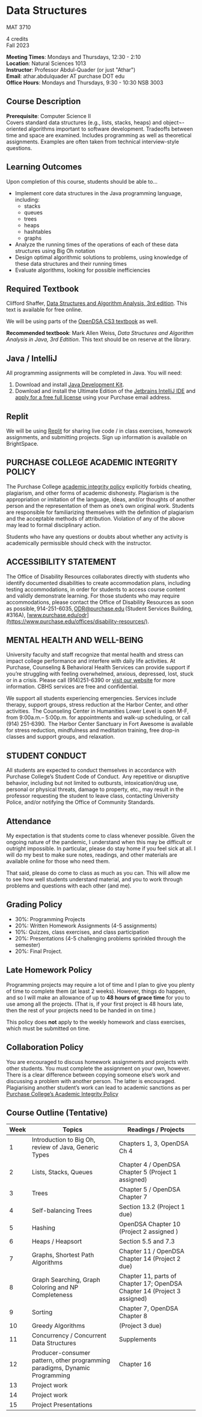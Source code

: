 # Data Structures

MAT 3710

4 credits  
Fall 2023

**Meeting Times**: Mondays and Thursdays, 12:30 - 2:10  
**Location**: Natural Sciences 1013  
**Instructor**: Professor Abdul-Quader (or just "Athar")  
**Email**: athar.abdulquader AT purchase DOT edu  
**Office Hours**: Mondays and Thursdays, 9:30 - 10:30 NSB 3003   

## Course Description

**Prerequisite**: Computer Science II  
Covers standard data structures (e.g., lists, stacks, heaps) and object¬-oriented algorithms important to software development. Tradeoffs between time and space are examined. Includes programming as well as theoretical assignments. Examples are often taken from technical interview-style questions.

## Learning Outcomes

Upon completion of this course, students should be able to...

* Implement core data structures in the Java programming language, including:
  * stacks
  * queues
  * trees
  * heaps
  * hashtables
  * graphs
* Analyze the running times of the operations of each of these data structures using Big Oh notation
* Design optimal algorithmic solutions to problems, using knowledge of these data structures and their running times
* Evaluate algorithms, looking for possible inefficiencies

## Required Textbook

Clifford Shaffer, [Data Structures and Algorithm Analysis, 3rd edition](https://people.cs.vt.edu/shaffer/Book/JAVA3elatest.pdf). This text is available for free online.

We will be using parts of the [OpenDSA CS3 textbook](https://opendsa-server.cs.vt.edu/OpenDSA/Books/CS3/html/) as well.

**Recommended textbook**: Mark Allen Weiss, *Data Structures and Algorithm Analysis in Java, 3rd Edtition*. This text should be on reserve at the library.

## Java / IntelliJ

All programming assignments will be completed in Java. You will need:
1. Download and install [Java Development Kit](http://www.oracle.com/technetwork/java/javase/downloads/index.html).
2. Download and install the Ultimate Edition of the [Jetbrains IntelliJ IDE](https://www.jetbrains.com/idea/download/) and [apply for a free full license](https://www.jetbrains.com/shop/eform/students) using your Purchase email address.

## Replit

We will be using [Replit](https://replit.com/) for sharing live code / in class exercises, homework assignments, and submitting projects. Sign up information is available on BrightSpace.

## PURCHASE COLLEGE ACADEMIC INTEGRITY POLICY 

The Purchase College [academic integrity policy](https://www.purchase.edu/live/blurbs/840-academic-and-professional-integrity) explicitly forbids cheating, plagiarism, and other forms of academic dishonesty. Plagiarism is the appropriation or imitation of the language, ideas, and/or thoughts of another person and the representation of them as one’s own original work. Students are responsible for familiarizing themselves with the definition of plagiarism and the acceptable methods of attribution. Violation of any of the above may lead to formal disciplinary action.

Students who have any questions or doubts about whether any activity is academically permissible should check with the instructor. 

## ACCESSIBILITY STATEMENT  

The Office of Disability Resources collaborates directly with students who identify documented disabilities to create accommodation plans, including testing accommodations, in order for students to access course content and validly demonstrate learning. For those students who may require accommodations, please contact the Office of Disability Resources as soon as possible, 914-251-6035, ODR@purchase.edu (Student Services Building, #316A), [www.purchase.edu/odr](https://www.purchase.edu/offices/disability-resources/). 

## MENTAL HEALTH AND WELL-BEING 

University faculty and staff recognize that mental health and stress can impact college performance and interfere with daily life activities. At Purchase, Counseling & Behavioral Health Services can provide support if you’re struggling with feeling overwhelmed, anxious, depressed, lost, stuck or in a crisis. Please call (914)251-6390 or [visit our website](https://www.purchase.edu/counseling-and-behavioral-health-services/) for more information. CBHS services are free and confidential. 

We support all students experiencing emergencies. Services include therapy, support groups, stress reduction at the Harbor Center, and other activities.  The Counseling Center in Humanities Lower Level is open M-F, from 9:00a.m.– 5:00p.m. for appointments and walk-up scheduling, or call (914) 251-6390.  The Harbor Center Sanctuary in Fort Awesome is available for stress reduction, mindfulness and meditation training, free drop-in classes and support groups, and relaxation. 

## STUDENT CONDUCT 

All students are expected to conduct themselves in accordance with Purchase College’s Student Code of Conduct.  Any repetitive or disruptive behavior, including but not limited to outbursts, intoxication/drug use, personal or physical threats, damage to property, etc., may result in the professor requesting the student to leave class, contacting University Police, and/or notifying the Office of Community Standards. 

## Attendance

My expectation is that students come to class whenever possible. Given the ongoing nature of the pandemic, I understand when this may be difficult or outright impossible. In particular, please do stay home if you feel sick at all. I will do my best to make sure notes, readings, and other materials are available online for those who need them.

That said, please do come to class as much as you can. This will allow me to see how well students understand material, and you to work through problems and questions with each other (and me).

## Grading Policy

* 30%: Programming Projects
* 20%: Written Homework Assignments (4-5 assignments)
* 10%: Quizzes, class exercises, and class participation
* 20%: Presentations (4-5 challenging problems sprinkled through the semester)
* 20%: Final Project.

## Late Homework Policy

Programming projects may require a lot of time and I plan to give you plenty of time to complete them (at least 2 weeks). However, things do happen, and so I will make an allowance of up to **48 hours of grace time** for you to use among all the projects. (That is, if your first project is 48 hours late, then the rest of your projects need to be handed in on time.)

This policy does **not** apply to the weekly homework and class exercises, which must be submitted on time.

## Collaboration Policy

You are encouraged to discuss homework assignments and projects with other students. You must complete the assignment on your own, however. There is a clear difference between copying someone else’s work and discussing a problem with another person. The latter is encouraged. Plagiarising another student’s work can lead to academic sanctions as per [Purchase College’s Academic Integrity Policy](https://www.purchase.edu/live/blurbs/840-academic-and-professional-integrity)

## Course Outline (Tentative)

| Week | Topics | Readings / Projects |
| ---- | ------ | -------- |
| 1 | Introduction to Big Oh, review of Java, Generic Types | Chapters 1, 3, OpenDSA Ch 4 |
| 2 | Lists, Stacks, Queues | Chapter 4 / OpenDSA Chapter 5 (Project 1 assigned) |
| 3 | Trees | Chapter 5 / OpenDSA Chapter 7 |
| 4 | Self-balancing Trees | Section 13.2 (Project 1 due) |
| 5 | Hashing | OpenDSA Chapter 10 (Project 2 assigned )|
| 6 | Heaps / Heapsort  | Section 5.5 and 7.3 |
| 7 | Graphs, Shortest Path Algorithms | Chapter 11 / OpenDSA Chapter 14 (Project 2 due) |
| 8 | Graph Searching, Graph Coloring and NP Completeness | Chapter 11, parts of Chapter 17; OpenDSA Chapter 14 (Project 3 assigned) |
| 9 | Sorting | Chapter 7, OpenDSA Chapter 8 |
| 10 | Greedy Algorithms | (Project 3 due) |
| 11 | Concurrency / Concurrent Data Structures | Supplements |
| 12 | Producer-consumer pattern, other programming paradigms, Dynamic Programming | Chapter 16 |
| 13 | Project work | |
| 14 | Project work | | 
| 15 | Project Presentations | |
